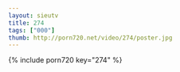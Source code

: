 ```yaml
--- 
layout: sieutv
title: 274
tags: ["000"]
thumb: http://porn720.net/video/274/poster.jpg
---
```

{% include porn720 key="274" %} 
